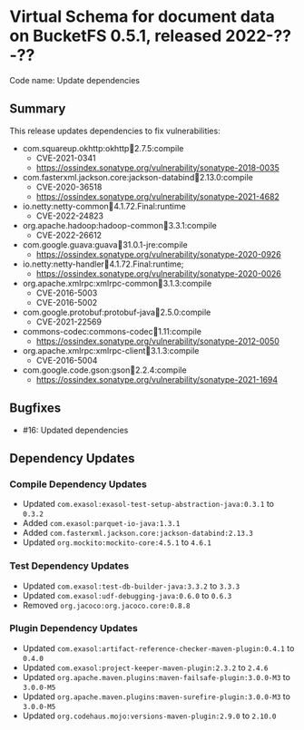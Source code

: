 # Virtual Schema for document data on BucketFS 0.5.1, released 2022-??-??

Code name: Update dependencies

## Summary

This release updates dependencies to fix vulnerabilities:

* com.squareup.okhttp:okhttp:jar:2.7.5:compile
  * CVE-2021-0341
  * https://ossindex.sonatype.org/vulnerability/sonatype-2018-0035
* com.fasterxml.jackson.core:jackson-databind:jar:2.13.0:compile
  * CVE-2020-36518
  * https://ossindex.sonatype.org/vulnerability/sonatype-2021-4682
* io.netty:netty-common:jar:4.1.72.Final:runtime
  * CVE-2022-24823
* org.apache.hadoop:hadoop-common:jar:3.3.1:compile
  * CVE-2022-26612
* com.google.guava:guava:jar:31.0.1-jre:compile
  * https://ossindex.sonatype.org/vulnerability/sonatype-2020-0926
* io.netty:netty-handler:jar:4.1.72.Final:runtime;
  * https://ossindex.sonatype.org/vulnerability/sonatype-2020-0026
* org.apache.xmlrpc:xmlrpc-common:jar:3.1.3:compile
  * CVE-2016-5003
  * CVE-2016-5002
* com.google.protobuf:protobuf-java:jar:2.5.0:compile
  * CVE-2021-22569
* commons-codec:commons-codec:jar:1.11:compile
  * https://ossindex.sonatype.org/vulnerability/sonatype-2012-0050
* org.apache.xmlrpc:xmlrpc-client:jar:3.1.3:compile
  * CVE-2016-5004
* com.google.code.gson:gson:jar:2.2.4:compile
  * https://ossindex.sonatype.org/vulnerability/sonatype-2021-1694

## Bugfixes

* #16: Updated dependencies

## Dependency Updates

### Compile Dependency Updates

* Updated `com.exasol:exasol-test-setup-abstraction-java:0.3.1` to `0.3.2`
* Added `com.exasol:parquet-io-java:1.3.1`
* Added `com.fasterxml.jackson.core:jackson-databind:2.13.3`
* Updated `org.mockito:mockito-core:4.5.1` to `4.6.1`

### Test Dependency Updates

* Updated `com.exasol:test-db-builder-java:3.3.2` to `3.3.3`
* Updated `com.exasol:udf-debugging-java:0.6.0` to `0.6.3`
* Removed `org.jacoco:org.jacoco.core:0.8.8`

### Plugin Dependency Updates

* Updated `com.exasol:artifact-reference-checker-maven-plugin:0.4.1` to `0.4.0`
* Updated `com.exasol:project-keeper-maven-plugin:2.3.2` to `2.4.6`
* Updated `org.apache.maven.plugins:maven-failsafe-plugin:3.0.0-M3` to `3.0.0-M5`
* Updated `org.apache.maven.plugins:maven-surefire-plugin:3.0.0-M3` to `3.0.0-M5`
* Updated `org.codehaus.mojo:versions-maven-plugin:2.9.0` to `2.10.0`
